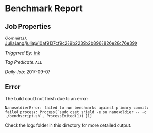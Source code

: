 # Benchmark Report

## Job Properties

*Commit(s):* [JuliaLang/julia@10af9107cf9c289b2239b2b8968826e28c76e390](https://github.com/JuliaLang/julia/commit/10af9107cf9c289b2239b2b8968826e28c76e390)

*Triggered By:* [link](https://github.com/JuliaLang/julia/commit/10af9107cf9c289b2239b2b8968826e28c76e390#commitcomment-24132343)

*Tag Predicate:* `ALL`

*Daily Job:* 2017-09-07

## Error

The build could not finish due to an error:

```
NanosoldierError: failed to run benchmarks against primary commit: failed process: Process(`sudo cset shield -e su nanosoldier -- -c ./benchscript.sh`, ProcessExited(1)) [1]
```

Check the logs folder in this directory for more detailed output.

